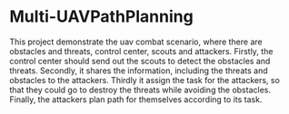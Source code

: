 # Multi-UAVPathPlanning
This project demonstrate the uav combat scenario, where there are obstacles and threats, control center, scouts and attackers. Firstly, the control center should send out the scouts to detect the obstacles and threats. Secondly, it shares the information, including the threats and obstacles to the attackers. Thirdly it assign the task for the attackers, so that they could go to destroy the threats while avoiding the obstacles. Finally, the attackers plan path for themselves according to its task.
